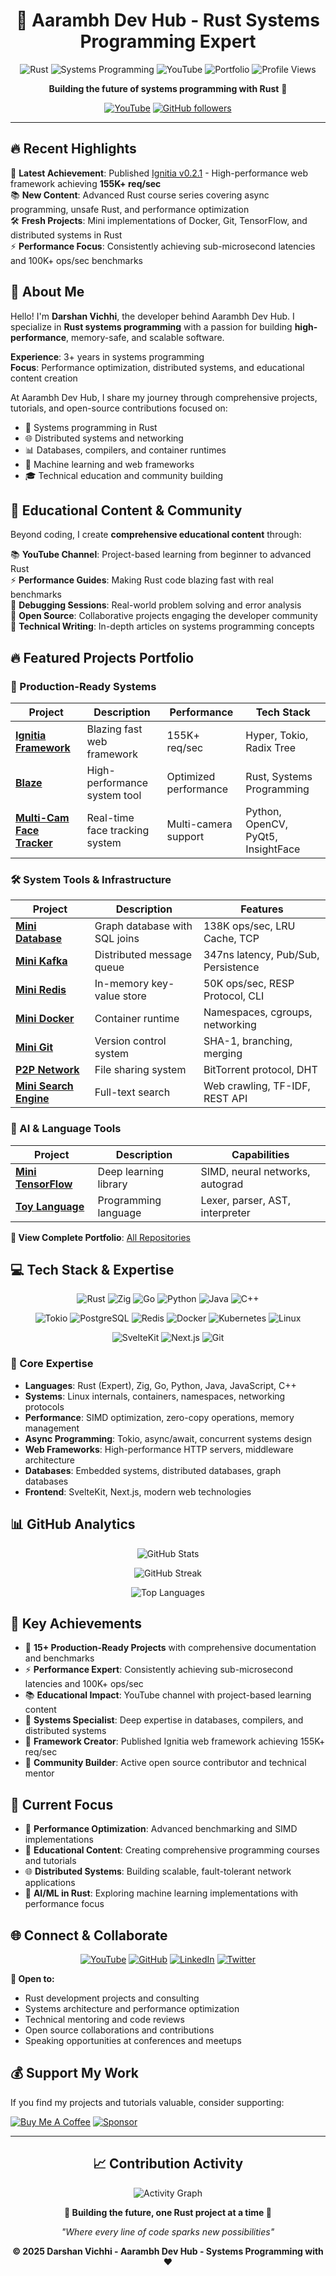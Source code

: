<div align="center">

# 🚀 **Aarambh Dev Hub** - Rust Systems Programming Expert

![Rust](https://img.shields.io/badge/rust-1.70%2B-orange.svg?style=for-the-badge&logo=rust&labelColor=black)
![Systems Programming](https://img.shields.io/badge/Systems-Programming-red.svg?style=for-the-badge&labelColor=black)
![YouTube](https://img.shields.io/badge/YouTube-Aarambh%20Dev%20Hub-red?style=for-the-badge&logo=youtube)
![Portfolio](https://img.shields.io/badge/Projects-15%2B-blue.svg?style=for-the-badge&labelColor=black)
![Profile Views](https://komarev.com/ghpvc/?username=AarambhDevHub&color=brightgreen&style=flat-square)

**Building the future of systems programming with Rust** 🦀

[![YouTube](https://img.shields.io/youtube/channel/subscribers/UCm5U5uQiZA_mQY5wQ6WfUVA?style=social&logo=youtube&label=Aarambh%20Dev%20Hub)](https://youtube.com/@aarambhdevhub)
[![GitHub followers](https://img.shields.io/github/followers/AarambhDevHub?style=social)](https://github.com/AarambhDevHub)

</div>

---

## 🔥 **Recent Highlights**

🎯 **Latest Achievement**: Published [Ignitia v0.2.1](https://crates.io/crates/ignitia) - High-performance web framework achieving **155K+ req/sec**  
📚 **New Content**: Advanced Rust course series covering async programming, unsafe Rust, and performance optimization  
🛠️ **Fresh Projects**: Mini implementations of Docker, Git, TensorFlow, and distributed systems in Rust  
⚡ **Performance Focus**: Consistently achieving sub-microsecond latencies and 100K+ ops/sec benchmarks

## 💫 **About Me**

Hello! I'm **Darshan Vichhi**, the developer behind Aarambh Dev Hub. I specialize in **Rust systems programming** with a passion for building **high-performance**, memory-safe, and scalable software.

**Experience**: 3+ years in systems programming  
**Focus**: Performance optimization, distributed systems, and educational content creation

At Aarambh Dev Hub, I share my journey through comprehensive projects, tutorials, and open-source contributions focused on:
- 🦀 Systems programming in Rust
- 🌐 Distributed systems and networking
- 📊 Databases, compilers, and container runtimes
- 🤖 Machine learning and web frameworks
- 🎓 Technical education and community building

## 🎥 **Educational Content & Community**

Beyond coding, I create **comprehensive educational content** through:

📚 **YouTube Channel**: Project-based learning from beginner to advanced Rust  
⚡ **Performance Guides**: Making Rust code blazing fast with real benchmarks  
🐛 **Debugging Sessions**: Real-world problem solving and error analysis  
🤝 **Open Source**: Collaborative projects engaging the developer community  
📝 **Technical Writing**: In-depth articles on systems programming concepts

## 🔥 **Featured Projects Portfolio**

### **🚀 Production-Ready Systems**
| Project | Description | Performance | Tech Stack |
|---------|-------------|-------------|------------|
| **[Ignitia Framework](https://github.com/AarambhDevHub/ignitia)** | Blazing fast web framework | 155K+ req/sec | Hyper, Tokio, Radix Tree |
| **[Blaze](https://github.com/AarambhDevHub/blaze)** | High-performance system tool | Optimized performance | Rust, Systems Programming |
| **[Multi-Cam Face Tracker](https://github.com/AarambhDevHub/multi-cam-face-tracker)** | Real-time face tracking system | Multi-camera support | Python, OpenCV, PyQt5, InsightFace |

### **🛠️ System Tools & Infrastructure**
| Project | Description | Features |
|---------|-------------|----------|
| **[Mini Database](https://github.com/AarambhDevHub/mini-database)** | Graph database with SQL joins | 138K ops/sec, LRU Cache, TCP |
| **[Mini Kafka](https://github.com/AarambhDevHub/mini-kafka)** | Distributed message queue | 347ns latency, Pub/Sub, Persistence |
| **[Mini Redis](https://github.com/AarambhDevHub/mini-redis)** | In-memory key-value store | 50K ops/sec, RESP Protocol, CLI |
| **[Mini Docker](https://github.com/AarambhDevHub/mini-docker-rust)** | Container runtime | Namespaces, cgroups, networking |
| **[Mini Git](https://github.com/AarambhDevHub/mini-git)** | Version control system | SHA-1, branching, merging |
| **[P2P Network](https://github.com/AarambhDevHub/mini-p2p)** | File sharing system | BitTorrent protocol, DHT |
| **[Mini Search Engine](https://github.com/AarambhDevHub/mini-search-engine)** | Full-text search | Web crawling, TF-IDF, REST API |

### **🤖 AI & Language Tools** 
| Project | Description | Capabilities |
|---------|-------------|--------------|
| **[Mini TensorFlow](https://github.com/AarambhDevHub/mini-tensorflow)** | Deep learning library | SIMD, neural networks, autograd |
| **[Toy Language](https://github.com/AarambhDevHub/toy-lang)** | Programming language | Lexer, parser, AST, interpreter |

**🎯 View Complete Portfolio**: [All Repositories](https://github.com/AarambhDevHub?tab=repositories)

## 💻 **Tech Stack & Expertise**

<div align="center">

![Rust](https://img.shields.io/badge/rust-%23000000.svg?style=for-the-badge&logo=rust&logoColor=white)
![Zig](https://img.shields.io/badge/Zig-%23F7A41D.svg?style=for-the-badge&logo=zig&logoColor=white)
![Go](https://img.shields.io/badge/go-%2300ADD8.svg?style=for-the-badge&logo=go&logoColor=white)
![Python](https://img.shields.io/badge/python-3670A0?style=for-the-badge&logo=python&logoColor=ffdd54)
![Java](https://img.shields.io/badge/java-%23ED8B00.svg?style=for-the-badge&logo=openjdk&logoColor=white)
![C++](https://img.shields.io/badge/c++-%2300599C.svg?style=for-the-badge&logo=c%2B%2B&logoColor=white)

![Tokio](https://img.shields.io/badge/Tokio-000000.svg?style=for-the-badge&logo=tokio&logoColor=white)
![PostgreSQL](https://img.shields.io/badge/postgresql-%23316192.svg?style=for-the-badge&logo=postgresql&logoColor=white)
![Redis](https://img.shields.io/badge/redis-%23DD0031.svg?style=for-the-badge&logo=redis&logoColor=white)
![Docker](https://img.shields.io/badge/docker-%230db7ed.svg?style=for-the-badge&logo=docker&logoColor=white)
![Kubernetes](https://img.shields.io/badge/kubernetes-%23326ce5.svg?style=for-the-badge&logo=kubernetes&logoColor=white)
![Linux](https://img.shields.io/badge/Linux-FCC624.svg?style=for-the-badge&logo=linux&logoColor=black)

![SvelteKit](https://img.shields.io/badge/sveltekit-FF3E00.svg?style=for-the-badge&logo=svelte&logoColor=white)
![Next.js](https://img.shields.io/badge/next.js-000000.svg?style=for-the-badge&logo=next.js&logoColor=white)
![Git](https://img.shields.io/badge/git-%23F05033.svg?style=for-the-badge&logo=git&logoColor=white)

</div>

### **🎯 Core Expertise**
- **Languages**: Rust (Expert), Zig, Go, Python, Java, JavaScript, C++
- **Systems**: Linux internals, containers, namespaces, networking protocols
- **Performance**: SIMD optimization, zero-copy operations, memory management
- **Async Programming**: Tokio, async/await, concurrent systems design
- **Web Frameworks**: High-performance HTTP servers, middleware architecture
- **Databases**: Embedded systems, distributed databases, graph databases
- **Frontend**: SvelteKit, Next.js, modern web technologies

## 📊 **GitHub Analytics**

<div align="center">

![GitHub Stats](https://github-readme-stats.vercel.app/api?username=AarambhDevHub&theme=dark&hide_border=false&include_all_commits=true&count_private=false)

![GitHub Streak](https://github-readme-streak-stats.herokuapp.com/?user=AarambhDevHub&theme=dark&hide_border=false)

![Top Languages](https://github-readme-stats.vercel.app/api/top-langs/?username=AarambhDevHub&theme=dark&hide_border=false&include_all_commits=true&count_private=false&layout=compact)

</div>

## 🌟 **Key Achievements**

- 🦀 **15+ Production-Ready Projects** with comprehensive documentation and benchmarks
- ⚡ **Performance Expert**: Consistently achieving sub-microsecond latencies and 100K+ ops/sec
- 📚 **Educational Impact**: YouTube channel with project-based learning content
- 🔧 **Systems Specialist**: Deep expertise in databases, compilers, and distributed systems
- 🚀 **Framework Creator**: Published Ignitia web framework achieving 155K+ req/sec
- 🤝 **Community Builder**: Active open source contributor and technical mentor

## 🎯 **Current Focus**

- 🚀 **Performance Optimization**: Advanced benchmarking and SIMD implementations  
- 📖 **Educational Content**: Creating comprehensive programming courses and tutorials
- 🌐 **Distributed Systems**: Building scalable, fault-tolerant network applications
- 🤖 **AI/ML in Rust**: Exploring machine learning implementations with performance focus

## 🌐 **Connect & Collaborate**

<div align="center">

[![YouTube](https://img.shields.io/badge/YouTube-%23FF0000.svg?style=for-the-badge&logo=YouTube&logoColor=white)](https://youtube.com/@aarambhdevhub)
[![GitHub](https://img.shields.io/badge/github-%23121011.svg?style=for-the-badge&logo=github&logoColor=white)](https://github.com/AarambhDevHub)
[![LinkedIn](https://img.shields.io/badge/linkedin-%230077B5.svg?style=for-the-badge&logo=linkedin&logoColor=white)](https://linkedin.com/in/darshan-vichhi)
[![Twitter](https://img.shields.io/badge/Twitter-%231DA1F2.svg?style=for-the-badge&logo=Twitter&logoColor=white)](https://twitter.com/aarambhdevhub)

</div>

**🤝 Open to:**
- Rust development projects and consulting
- Systems architecture and performance optimization  
- Technical mentoring and code reviews
- Open source collaborations and contributions
- Speaking opportunities at conferences and meetups

## 💰 **Support My Work**

If you find my projects and tutorials valuable, consider supporting:

[![Buy Me A Coffee](https://img.shields.io/badge/Buy%20Me%20A%20Coffee-ffdd00?style=for-the-badge&logo=buy-me-a-coffee&logoColor=black)](https://buymeacoffee.com/aarambhdevhub)
[![Sponsor](https://img.shields.io/badge/Sponsor-GitHub-ea4aaa?style=for-the-badge&logo=github-sponsors)](https://github.com/sponsors/AarambhDevHub)

---

<div align="center">

## 📈 **Contribution Activity**

![Activity Graph](https://github-readme-activity-graph.vercel.app/graph?username=AarambhDevHub&theme=react-dark&hide_border=true)

**🦀 Building the future, one Rust project at a time 🦀**

*"Where every line of code sparks new possibilities"*

**© 2025 Darshan Vichhi - Aarambh Dev Hub - Systems Programming with ❤️**

</div>
